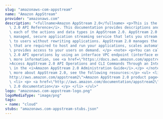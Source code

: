```yaml
---
slug: "amazonaws-com-appstream"
name: "Amazon AppStream"
provider: "amazonaws.com"
description: "<fullname>Amazon AppStream 2.0</fullname> <p>This is the <i>Amazon AppStream\
  \ 2.0 API Reference</i>. This documentation provides descriptions and syntax for\
  \ each of the actions and data types in AppStream 2.0. AppStream 2.0 is a fully\
  \ managed, secure application streaming service that lets you stream desktop applications\
  \ to users without rewriting applications. AppStream 2.0 manages the AWS resources\
  \ that are required to host and run your applications, scales automatically, and\
  \ provides access to your users on demand. </p> <note> <p>You can call the AppStream\
  \ 2.0 API operations by using an interface VPC endpoint (interface endpoint). For\
  \ more information, see <a href=\"https://docs.aws.amazon.com/appstream2/latest/developerguide/access-api-cli-through-interface-vpc-endpoint.html\"\
  >Access AppStream 2.0 API Operations and CLI Commands Through an Interface VPC Endpoint</a>\
  \ in the <i>Amazon AppStream 2.0 Administration Guide</i>.</p> </note> <p>To learn\
  \ more about AppStream 2.0, see the following resources:</p> <ul> <li> <p> <a href=\"\
  http://aws.amazon.com/appstream2\">Amazon AppStream 2.0 product page</a> </p> </li>\
  \ <li> <p> <a href=\"http://aws.amazon.com/documentation/appstream2\">Amazon AppStream\
  \ 2.0 documentation</a> </p> </li> </ul>"
logo: "amazonaws.com-appstream-logo.png"
logoMediaType: "image/png"
tags:
- name: "cloud"
stubs: "amazonaws.com-appstream-stubs.json"
---
```

